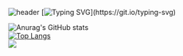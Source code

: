 ![header](https://capsule-render.vercel.app/api?type=waving)
[![Typing SVG](https://readme-typing-svg.demolab.com?font=Fredoka+One&size=25&duration=4000&pause=1000&color=277BF7CA&width=435&lines=Hello%2C+JJunee+World!;This+world+is+so+random!)](https://git.io/typing-svg)
<!--
**JJunee96/JJunee96** is a ✨ _special_ ✨ repository because its `README.md` (this file) appears on your GitHub profile.

Here are some ideas to get you started:

- 🔭 I’m currently working on ...
- 🌱 I’m currently learning ...
- 👯 I’m looking to collaborate on ...
- 🤔 I’m looking for help with ...
- 💬 Ask me about ...
- 📫 How to reach me: ...
- 😄 Pronouns: ...
- ⚡ Fun fact: ...
-->
![Anurag's GitHub stats](https://github-readme-stats.vercel.app/api?username=JJunee96&show_icons=true)     
[![Top Langs](https://github-readme-stats.vercel.app/api/top-langs/?username=JJunee96&layout=compact)](https://github.com/JJunee96/github-readme-stats)  
<img src="https://img.shields.io/badge/GitHub-black?style=flat&logo=GitHub&logoColor=lightgrey"/>
